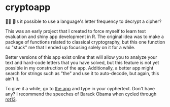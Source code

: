 # cryptoapp
🕵️‍♀️ 🔡Is it possible to use a language's letter frequency to decrypt a cipher? 

This was an early project that I created to force myself to learn text evaluation and shiny app development in R. The original idea was to make a package of functions related to classical cryptography, but this one function so "stuck" me that I ended up focusing solely on it for a while. 

Better versions of this app exist online that will allow you to analyze your text and hard-code letters that you have solved, but this feature is not yet possible in my construction of the app. Additionally, a better app might search for strings such as "the" and use it to auto-decode, but again, this ain't it. 

To give it a while, go to [the app](https://acm9q.shinyapps.io/cryptoapp/) and type in your cyphertext. Don't have any? I recommend the speeches of Barack Obama when cycled through [rot13](www.rot13.com). 
